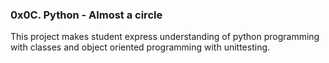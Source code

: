 ### 0x0C. Python - Almost a circle
This project makes student express understanding of python programming with classes and object oriented programming with unittesting.

